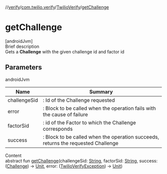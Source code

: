 //[verify](../../index.md)/[com.twilio.verify](../index.md)/[TwilioVerify](index.md)/[getChallenge](get-challenge.md)



# getChallenge  
[androidJvm]  
Brief description  
Gets a **Challenge** with the given challenge id and factor id  
  


## Parameters  
  
androidJvm  
  
|  Name|  Summary| 
|---|---|
| challengeSid| : Id of the Challenge requested
| error| : Block to be called when the operation fails with the cause of failure
| factorSid| : id of the Factor to which the Challenge corresponds
| success| : Block to be called when the operation succeeds, returns the requested Challenge
  
  
Content  
abstract fun [getChallenge](get-challenge.md)(challengeSid: [String](https://kotlinlang.org/api/latest/jvm/stdlib/kotlin/-string/index.html), factorSid: [String](https://kotlinlang.org/api/latest/jvm/stdlib/kotlin/-string/index.html), success: ([Challenge](../../com.twilio.verify.models/-challenge/index.md)) -> [Unit](https://kotlinlang.org/api/latest/jvm/stdlib/kotlin/-unit/index.html), error: ([TwilioVerifyException](../-twilio-verify-exception/index.md)) -> [Unit](https://kotlinlang.org/api/latest/jvm/stdlib/kotlin/-unit/index.html))  



